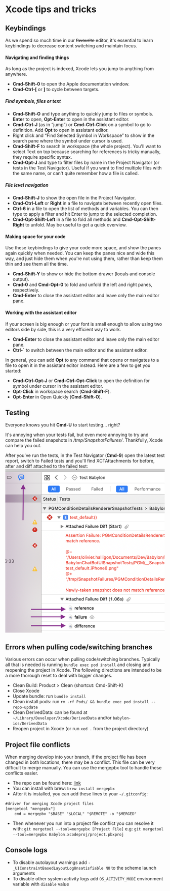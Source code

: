 # Xcode tips and tricks

## Keybindings
As we spend so much time in our ~~favourite~~ editor, it's essential to learn keybindings to decrease content switching and maintain focus.

#### Navigating and finding things
As long as the project is indexed, Xcode lets you jump to anything from anywhere.

- **Cmd-Shift-0** to open the Apple documentation window.
- **Cmd-Ctrl-[** or **]** to cycle between targets.

##### Find symbols, files or text
- **Cmd-Shift-O** and type anything to quickly jump to files or symbols. **Enter** to open, **Opt-Enter** to open in the assistant editor.
- **Cmd-Ctrl-J** (as in “jump”) or **Cmd-Ctrl-Click** on a symbol to go to definition. Add **Opt** to open in assistant editor.
- Right click and “Find Selected Symbol in Workspace” to show in the search pane where the symbol under cursor is used.
- **Cmd-Shift-F** to search in workspace (the whole project). You'll want to select Text on top because searching for references is tricky manually, they require specific syntax.
- **Cmd-Opt-J** and type to filter files by name in the Project Navigator (or tests in the Test Navigator). Useful if you want to find multiple files with the same name, or can't quite remember how a file is called.

##### File level navigation
- **Cmd-Shift-J** to show the open file in the Project Navigator.
- **Cmd-Ctrl-Left** or **Right** in a file to navigate between recently open files.
- **Ctrl-6** in a file to open the list of methods and variables. You can then type to apply a filter and hit Enter to jump to the selected completion.
- **Cmd-Opt-Shift-Left** in a file to fold all methods and **Cmd-Opt-Shift-Right** to unfold. May be useful to get a quick overview.

#### Making space for your code
Use these keybindings to give your code more space, and show the panes again quickly when needed. You can keep the panes nice and wide this way, and just hide them when you're not using them, rather than keep them thin and see them all the time.

- **Cmd-Shift-Y** to show or hide the bottom drawer (locals and console output).
- **Cmd-0** and **Cmd-Opt-0** to fold and unfold the left and right panes, respectively.
- **Cmd-Enter** to close the assistant editor and leave only the main editor pane.

#### Working with the assistant editor
If your screen is big enough or your font is small enough to allow using two editors side by side, this is a very efficient way to work.

- **Cmd-Enter** to close the assistant editor and leave only the main editor pane.
- **Ctrl-`** to switch between the main editor and the assistant editor.

In general, you can add **Opt** to any command that opens or navigates to a file to open it in the assistant editor instead. Here are a few to get you started:

- **Cmd-Ctrl-Opt-J** or **Cmd-Ctrl-Opt-Click** to open the definition for symbol under cursor in the assistant editor.
- **Opt-Click** in workspace search (**Cmd-Shift-F**).
- **Opt-Enter** in Open Quickly (**Cmd-Shift-O**).

## Testing
Everyone knows you hit **Cmd-U** to start testing… right?

It's annoying when your tests fail, but even more annoying to try and compare the failed snapshots in */tmp/SnapshotFailures/*. Thankfully, Xcode can help you out.

After you've run the tests, in the Test Navigator (**Cmd-9**) open the latest test report, switch to Failed tests and you'll find XCTAttachments for before, after and diff attached to the failed test:
![Test Navigator Attachments](./Assets/test-navigator-attachments.png)

## Errors when pulling code/switching branches
Various errors can occur when pulling code/switching branches. 
Typically all that is needed is running `bundle exec pod install` and closing
and reopening the project in Xcode. The following directions are
intended to be a more thorough reset to deal with bigger changes.

- Clean Build: Product > Clean (shortcut: Cmd-Shift-K)
- Close Xcode
- Update bundle: run `bundle install`
- Clean install pods: run `rm -rf Pods/ && bundle exec pod install --repo-update`
- Clean DerivedData: can be found at
`~/Library/Developer/Xcode/DerivedData` and/or `babylon-ios/DerivedData`
- Reopen project in Xcode (or run `xed .` from the project directory)

## Project file conflicts
When merging develop into your branch, if the project file has been changed in both locations, there may be a conflict. This file can be very difficult to merge manually. You can use the mergepbx tool to handle these conflicts easier.

- The repo can be found here: [link](https://github.com/simonwagner/mergepbx)
- You can install with brew: `brew install mergepbx`
- After it is installed, you can add these lines to your `~/.gitconfig`:
```
#driver for merging Xcode project files
[mergetool "mergepbx"]
	cmd = mergepbx "$BASE" "$LOCAL" "$REMOTE" -o "$MERGED"
```
- Then whenever you run into a project file conflict you can resolve it with:
`git mergetool --tool=mergepbx [Project File]`
e.g: `git mergetool --tool=mergepbx Babylon.xcodeproj/project.pbxproj`

## Console logs
- To disable autolayout warnings add `-_UIConstraintBasedLayoutLogUnsatisfiable NO` to the scheme launch arguments
- To disable other system activity logs add `OS_ACTIVITY_MODE` environment variable with `disable` value
